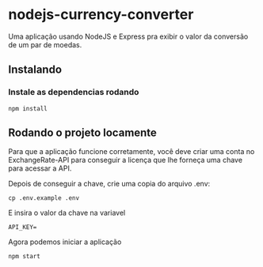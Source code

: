 # nodejs-currency-converter

Uma aplicação usando NodeJS e Express pra exibir o valor da conversão de um par de moedas.

## Instalando

### Instale as dependencias rodando

```
npm install
```

## Rodando o projeto locamente

Para que a aplicação funcione corretamente, você deve criar uma conta no ExchangeRate-API para conseguir a licença que lhe forneça uma chave para acessar a API.

Depois de conseguir a chave, crie uma copia do arquivo .env:

```
cp .env.example .env
```

E insira o valor da chave na variavel

```
API_KEY=
```

Agora podemos iniciar a aplicação

```
npm start
```
